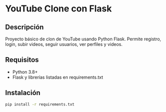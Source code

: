 # YouTube Clone con Flask

## Descripción
Proyecto básico de clon de YouTube usando Python Flask. Permite registro, login, subir videos, seguir usuarios, ver perfiles y videos.

## Requisitos
- Python 3.8+
- Flask y librerías listadas en requirements.txt

## Instalación
```bash
pip install -r requirements.txt
